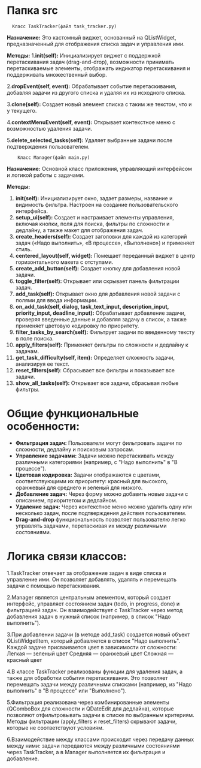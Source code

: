 # **Папка src**

      Класс TaskTracker(файл task_tracker.py)
**Назначение:** Это кастомный виджет, основанный на QListWidget, предназначенный для отображения списка задач и управления ими.

**Методы:**
1.**__init__(self):** Инициализирует виджет с поддержкой перетаскивания задач (drag-and-drop), возможности принимать перетаскиваемые элементы, отображать индикатор перетаскивания и поддерживать множественный выбор.

2.**dropEvent(self, event):** Обрабатывает событие перетаскивания, добавляя задачи из другого списка и удаляя их из исходного списка.

3.**clone(self):** Создает новый элемент списка с таким же текстом, что и у текущего.

4.**contextMenuEvent(self, event):** Открывает контекстное меню с возможностью удаления задачи.

5.**delete_selected_tasks(self):** Удаляет выбранные задачи после подтверждения пользователем.

        Класс Manager(файл main.py)
**Назначение:** Основной класс приложения, управляющий интерфейсом и логикой работы с задачами.

**Методы:**

1. **__init__(self):** Инициализирует окно, задает размеры, название и видимость фильтра. Настроен на создание пользовательского интерфейса.
2. **setup_ui(self):** Создает и настраивает элементы управления, включая кнопки, поля для поиска, фильтры по сложности и дедлайну, а также макет для отображения задач.
3. **create_headers(self):** Создает заголовки для каждой из категорий задач («Надо выполнить», «В процессе», «Выполнено») и применяет стиль.
4. **centered_layout(self, widget):** Помещает переданный виджет в центр горизонтального макета с отступами.
5. **create_add_button(self):** Создает кнопку для добавления новой задачи.
6. **toggle_filter(self):** Открывает или скрывает панель фильтрации задач.
7. **add_task(self):** Открывает окно для добавления новой задачи с полями для ввода информации.
8. **on_add_task(self, dialog, task_text_input, description_input, priority_input, deadline_input):** Обрабатывает добавление задачи, проверяя введенные данные и добавляя задачу в список, а также применяет цветовую кодировку по приоритету.
9. **filter_tasks_by_search(self):** Фильтрует задачи по введенному тексту в поле поиска.
10. **apply_filters(self):** Применяет фильтры по сложности и дедлайну к задачам.
11. **get_task_difficulty(self, item):** Определяет сложность задачи, анализируя ее текст.
12. **reset_filters(self)**: Сбрасывает все фильтры и показывает все задачи.
13. **show_all_tasks(self):** Открывает все задачи, сбрасывая любые фильтры.
# Общие функциональные особенности:

-  **Фильтрация задач:** Пользователи могут фильтровать задачи по сложности, дедлайну и поисковым запросам.
- **Управление задачами:** Задачи можно перетаскивать между различными категориями (например, с "Надо выполнить" в "В процессе").
- **Цветовая кодировка:** Задачи отображаются с цветами, соответствующими их приоритету: красный для высокого, оранжевый для среднего и зеленый для низкого.
- **Добавление задач:** Через форму можно добавить новые задачи с описанием, приоритетом и дедлайном.
- **Удаление задач:** Через контекстное меню можно удалить одну или несколько задач, после подтверждения действия пользователем.
- **Drag-and-drop** функциональность позволяет пользователю легко управлять задачами, перетаскивая их между различными состояниями.

# Логика связи классов:

1.TaskTracker отвечает за отображение задач в виде списка и управление ими. Он позволяет добавлять, удалять и перемещать задачи с помощью перетаскивания.

2.Manager является центральным элементом, который создает интерфейс, управляет состоянием задач (todo, in progress, done) и фильтрацией задач. Он взаимодействует с TaskTracker через метод добавления задач в нужный список (например, в список "Надо выполнить").

3.При добавлении задачи (в методе add_task) создается новый объект QListWidgetItem, который добавляется в список "Надо выполнить". Каждой задаче присваивается цвет в зависимости от сложности:
Легкая — зеленый цвет
Средняя — оранжевый цвет
Сложная — красный цвет

4.В классе TaskTracker реализованы функции для удаления задач, а также для обработки события перетаскивания. Это позволяет перемещать задачи между различными списками (например, из "Надо выполнить" в "В процессе" или "Выполнено").

5.Фильтрация реализована через комбинированные элементы (QComboBox для сложности и QDateEdit для дедлайна), которые позволяют отфильтровывать задачи в списке по выбранным критериям. Методы фильтрации (apply_filters и reset_filters) скрывают задачи, которые не соответствуют условиям.

6.Взаимодействие между классами происходит через передачу данных между ними: задачи передаются между различными состояниями через TaskTracker, а в Manager выполняется их фильтрация и добавление.
